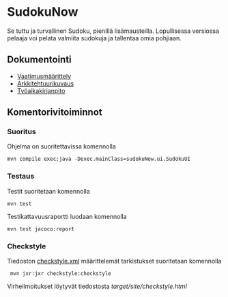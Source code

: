 # SudokuNow
Se tuttu ja turvallinen Sudoku, pienillä lisämausteilla. Lopullisessa versiossa pelaaja voi pelata valmiita sudokuja ja 
tallentaa omia pohjiaan.
## Dokumentointi
- [Vaatimusmäärittely](https://github.com/VirtualAkseli/ot-harjoitustyo/blob/master/dokumentointi/vaatimusmaarittely.md "Vaatimusmäärittely")
- [Arkkitehtuurikuvaus](https://github.com/VirtualAkseli/ot-harjoitustyo/edit/master/dokumentointi/arkkitehtuuri.md "Arkkitehtuurikuvaus")
- [Työaikakirjanpito](https://github.com/VirtualAkseli/ot-harjoitustyo/blob/master/dokumentointi/tyoaikakirjanpito.md "Työaikakirjanpito")

## Komentorivitoiminnot

### Suoritus

Ohjelma on suoritettavissa komennolla

```
mvn compile exec:java -Dexec.mainClass=sudokuNow.ui.SudokuUI
```

### Testaus

Testit suoritetaan komennolla

```
mvn test
```

Testikattavuusraportti luodaan komennolla

```
mvn test jacoco:report
```

### Checkstyle

Tiedoston [checkstyle.xml](https://github.com/VirtualAkseli/ot-harjoitustyo/blob/master/SudokuNow/checkstyle.xml) määrittelemät tarkistukset suoritetaan komennolla

```
 mvn jxr:jxr checkstyle:checkstyle
```

Virheilmoitukset löytyvät tiedostosta _target/site/checkstyle.html_ 


